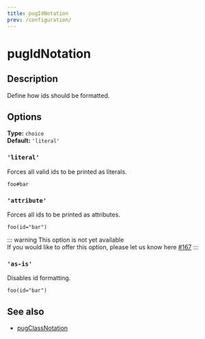 ```yaml
---
title: pugIdNotation
prev: /configuration/
---
```


# pugIdNotation

## Description

Define how ids should be formatted.

## Options

**Type:** `choice`  
**Default:** `'literal'`

### `'literal'`

Forces all valid ids to be printed as literals.

```pug
foo#bar
```

### `'attribute'`

Forces all ids to be printed as attributes.

```pug
foo(id="bar")
```

::: warning
This option is not yet available  
If you would like to offer this option, please let us know here [#167](https://github.com/prettier/plugin-pug/issues/167)
:::

### `'as-is'`

Disables id formatting.

```pug
foo(id="bar")
```

## See also

- [pugClassNotation](./pugClassNotation.md)
